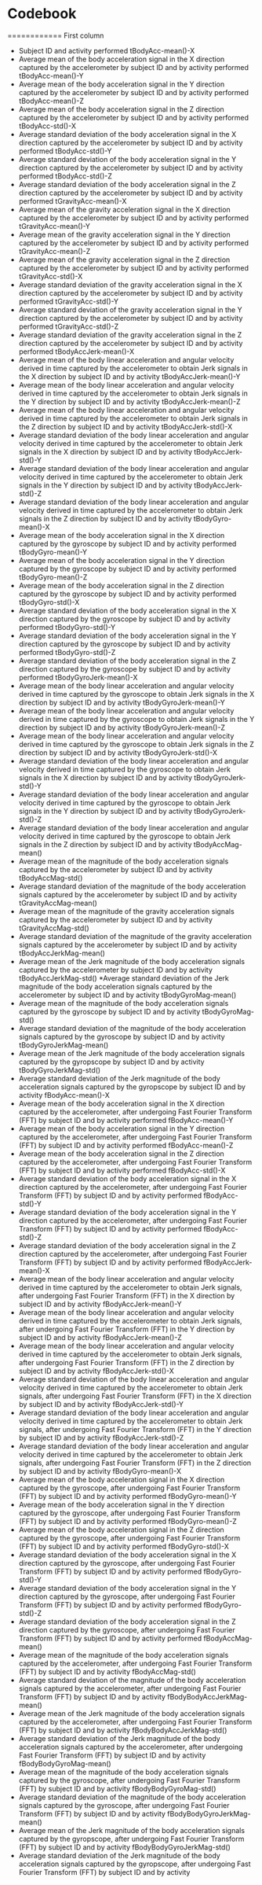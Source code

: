 # Codebook
============
First column
* Subject ID and activity performed
tBodyAcc-mean()-X
* Average mean of the body acceleration signal in the X direction captured by the accelerometer by subject ID and by activity performed
tBodyAcc-mean()-Y
* Average mean of the body acceleration signal in the Y direction captured by the accelerometer by subject ID and by activity performed
tBodyAcc-mean()-Z
* Average mean of the body acceleration signal in the Z direction captured by the accelerometer by subject ID and by activity performed
tBodyAcc-std()-X
* Average standard deviation of the body acceleration signal in the X direction captured by the accelerometer by subject ID and by activity performed
tBodyAcc-std()-Y
* Average standard deviation of the body acceleration signal in the Y direction captured by the accelerometer by subject ID and by activity performed
tBodyAcc-std()-Z
* Average standard deviation of the body acceleration signal in the Z direction captured by the accelerometer by subject ID and by activity performed
tGravityAcc-mean()-X
* Average mean of the gravity acceleration signal in the X direction captured by the accelerometer by subject ID and by activity performed
tGravityAcc-mean()-Y
* Average mean of the gravity acceleration signal in the Y direction captured by the accelerometer by subject ID and by activity performed
tGravityAcc-mean()-Z
* Average mean of the gravity acceleration signal in the Z direction captured by the accelerometer by subject ID and by activity performed
tGravityAcc-std()-X
* Average standard deviation of the gravity acceleration signal in the X direction captured by the accelerometer by subject ID and by activity performed
tGravityAcc-std()-Y
* Average standard deviation of the gravity acceleration signal in the Y direction captured by the accelerometer by subject ID and by activity performed
tGravityAcc-std()-Z
* Average standard deviation of the gravity acceleration signal in the Z direction captured by the accelerometer by subject ID and by activity performed
tBodyAccJerk-mean()-X
* Average mean of the body linear acceleration and angular velocity derived in time captured by the accelerometer to obtain Jerk signals in the X direction by subject ID and by activity
tBodyAccJerk-mean()-Y
* Average mean of the body linear acceleration and angular velocity derived in time captured by the accelerometer to obtain Jerk signals in the Y direction by subject ID and by activity
tBodyAccJerk-mean()-Z
* Average mean of the body linear acceleration and angular velocity derived in time captured by the accelerometer to obtain Jerk signals in the Z direction by subject ID and by activity
tBodyAccJerk-std()-X
* Average standard deviation of the body linear acceleration and angular velocity derived in time captured by the accelerometer to obtain Jerk signals in the X direction by subject ID and by activity
tBodyAccJerk-std()-Y
* Average standard deviation of the body linear acceleration and angular velocity derived in time captured by the accelerometer to obtain Jerk signals in the Y direction by subject ID and by activity
tBodyAccJerk-std()-Z
* Average standard deviation of the body linear acceleration and angular velocity derived in time captured by the accelerometer to obtain Jerk signals in the Z direction by subject ID and by activity
tBodyGyro-mean()-X
* Average mean of the body acceleration signal in the X direction captured by the gyroscope by subject ID and by activity performed
tBodyGyro-mean()-Y
* Average mean of the body acceleration signal in the Y direction captured by the gyroscope by subject ID and by activity performed
tBodyGyro-mean()-Z
* Average mean of the body acceleration signal in the Z direction captured by the gyroscope by subject ID and by activity performed
tBodyGyro-std()-X
* Average standard deviation of the body acceleration signal in the X direction captured by the gyroscope by subject ID and by activity performed
tBodyGyro-std()-Y
* Average standard deviation of the body acceleration signal in the Y direction captured by the gyroscope by subject ID and by activity performed
tBodyGyro-std()-Z
* Average standard deviation of the body acceleration signal in the Z direction captured by the gyroscope by subject ID and by activity performed
tBodyGyroJerk-mean()-X
* Average mean of the body linear acceleration and angular velocity derived in time captured by the gyroscope to obtain Jerk signals in the X direction by subject ID and by activity
tBodyGyroJerk-mean()-Y
* Average mean of the body linear acceleration and angular velocity derived in time captured by the gyroscope to obtain Jerk signals in the Y direction by subject ID and by activity
tBodyGyroJerk-mean()-Z
* Average mean of the body linear acceleration and angular velocity derived in time captured by the gyroscope to obtain Jerk signals in the Z direction by subject ID and by activity
tBodyGyroJerk-std()-X
* Average standard deviation of the body linear acceleration and angular velocity derived in time captured by the gyroscope to obtain Jerk signals in the X direction by subject ID and by activity
tBodyGyroJerk-std()-Y
* Average standard deviation of the body linear acceleration and angular velocity derived in time captured by the gyroscope to obtain Jerk signals in the Y direction by subject ID and by activity
tBodyGyroJerk-std()-Z
* Average standard deviation of the body linear acceleration and angular velocity derived in time captured by the gyroscope to obtain Jerk signals in the Z direction by subject ID and by activity
tBodyAccMag-mean()
* Average mean of the magnitude of the body acceleration signals captured by the accelerometer by subject ID and by activity
tBodyAccMag-std()
* Average standard deviation of the magnitude of the body acceleration signals captured by the accelerometer by subject ID and by activity
tGravityAccMag-mean()
* Average mean of the magnitude of the gravity acceleration signals captured by the accelerometer by subject ID and by activity
tGravityAccMag-std()
* Average standard deviation of the magnitude of the gravity acceleration signals captured by the accelerometer by subject ID and by activity
tBodyAccJerkMag-mean()
* Average mean of the Jerk magnitude of the body acceleration signals captured by the accelerometer by subject ID and by activity
tBodyAccJerkMag-std()
*Average standard deviation of the Jerk magnitude of the body acceleration signals captured by the accelerometer by subject ID and by activity
tBodyGyroMag-mean()
* Average mean of the magnitude of the body acceleration signals captured by the gyroscope by subject ID and by activity
tBodyGyroMag-std()
* Average standard deviation of the magnitude of the body acceleration signals captured by the gyroscope by subject ID and by activity
tBodyGyroJerkMag-mean()
* Average mean of the Jerk magnitude of the body acceleration signals captured by the gyropscope by subject ID and by activity
tBodyGyroJerkMag-std()
* Average standard deviation of the Jerk magnitude of the body acceleration signals captured by the gyropscope by subject ID and by activity
fBodyAcc-mean()-X
* Average mean of the body acceleration signal in the X direction captured by the accelerometer, after undergoing Fast Fourier Transform (FFT) by subject ID and by activity performed
fBodyAcc-mean()-Y
* Average mean of the body acceleration signal in the Y direction captured by the accelerometer, after undergoing Fast Fourier Transform (FFT) by subject ID and by activity performed
fBodyAcc-mean()-Z
* Average mean of the body acceleration signal in the Z direction captured by the accelerometer, after undergoing Fast Fourier Transform (FFT) by subject ID and by activity performed
fBodyAcc-std()-X
* Average standard deviation of the body acceleration signal in the X direction captured by the accelerometer, after undergoing Fast Fourier Transform (FFT) by subject ID and by activity performed
fBodyAcc-std()-Y
* Average standard deviation of the body acceleration signal in the Y direction captured by the accelerometer, after undergoing Fast Fourier Transform (FFT) by subject ID and by activity performed
fBodyAcc-std()-Z
* Average standard deviation of the body acceleration signal in the Z direction captured by the accelerometer, after undergoing Fast Fourier Transform (FFT) by subject ID and by activity performed
fBodyAccJerk-mean()-X
* Average mean of the body linear acceleration and angular velocity derived in time captured by the accelerometer to obtain Jerk signals, after undergoing Fast Fourier Transform (FFT) in the X direction by subject ID and by activity
fBodyAccJerk-mean()-Y
* Average mean of the body linear acceleration and angular velocity derived in time captured by the accelerometer to obtain Jerk signals, after undergoing Fast Fourier Transform (FFT) in the Y direction by subject ID and by activity
fBodyAccJerk-mean()-Z
* Average mean of the body linear acceleration and angular velocity derived in time captured by the accelerometer to obtain Jerk signals, after undergoing Fast Fourier Transform (FFT) in the Z direction by subject ID and by activity
fBodyAccJerk-std()-X
* Average standard deviation of the body linear acceleration and angular velocity derived in time captured by the accelerometer to obtain Jerk signals, after undergoing Fast Fourier Transform (FFT) in the X direction by subject ID and by activity
fBodyAccJerk-std()-Y
* Average standard deviation of the body linear acceleration and angular velocity derived in time captured by the accelerometer to obtain Jerk signals, after undergoing Fast Fourier Transform (FFT) in the Y direction by subject ID and by activity
fBodyAccJerk-std()-Z
* Average standard deviation of the body linear acceleration and angular velocity derived in time captured by the accelerometer to obtain Jerk signals, after undergoing Fast Fourier Transform (FFT) in the Z direction by subject ID and by activity
fBodyGyro-mean()-X
* Average mean of the body acceleration signal in the X direction captured by the gyroscope, after undergoing Fast Fourier Transform (FFT) by subject ID and by activity performed
fBodyGyro-mean()-Y
* Average mean of the body acceleration signal in the Y direction captured by the gyroscope, after undergoing Fast Fourier Transform (FFT) by subject ID and by activity performed
fBodyGyro-mean()-Z
* Average mean of the body acceleration signal in the Z direction captured by the gyroscope, after undergoing Fast Fourier Transform (FFT) by subject ID and by activity performed
fBodyGyro-std()-X
* Average standard deviation of the body acceleration signal in the X direction captured by the gyroscope, after undergoing Fast Fourier Transform (FFT) by subject ID and by activity performed
fBodyGyro-std()-Y
* Average standard deviation of the body acceleration signal in the Y direction captured by the gyroscope, after undergoing Fast Fourier Transform (FFT) by subject ID and by activity performed
fBodyGyro-std()-Z
* Average standard deviation of the body acceleration signal in the Z direction captured by the gyroscope, after undergoing Fast Fourier Transform (FFT) by subject ID and by activity performed
fBodyAccMag-mean()
* Average mean of the magnitude of the body acceleration signals captured by the accelerometer, after undergoing Fast Fourier Transform (FFT) by subject ID and by activity
fBodyAccMag-std()
* Average standard deviation of the magnitude of the body acceleration signals captured by the accelerometer, after undergoing Fast Fourier Transform (FFT) by subject ID and by activity
fBodyBodyAccJerkMag-mean()
* Average mean of the Jerk magnitude of the body acceleration signals captured by the accelerometer, after undergoing Fast Fourier Transform (FFT) by subject ID and by activity
fBodyBodyAccJerkMag-std()
* Average standard deviation of the Jerk magnitude of the body acceleration signals captured by the accelerometer, after undergoing Fast Fourier Transform (FFT) by subject ID and by activity
fBodyBodyGyroMag-mean()
* Average mean of the magnitude of the body acceleration signals captured by the gyroscope, after undergoing Fast Fourier Transform (FFT) by subject ID and by activity
fBodyBodyGyroMag-std()
* Average standard deviation of the magnitude of the body acceleration signals captured by the gyroscope, after undergoing Fast Fourier Transform (FFT) by subject ID and by activity
fBodyBodyGyroJerkMag-mean()
* Average mean of the Jerk magnitude of the body acceleration signals captured by the gyropscope, after undergoing Fast Fourier Transform (FFT) by subject ID and by activity
fBodyBodyGyroJerkMag-std()
* Average standard deviation of the Jerk magnitude of the body acceleration signals captured by the gyropscope, after undergoing Fast Fourier Transform (FFT) by subject ID and by activity
